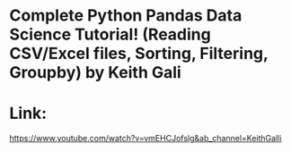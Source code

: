 # Complete Python Pandas Data Science Tutorial! (Reading CSV/Excel files, Sorting, Filtering, Groupby) by Keith Gali

# Link:
https://www.youtube.com/watch?v=vmEHCJofslg&ab_channel=KeithGalli

